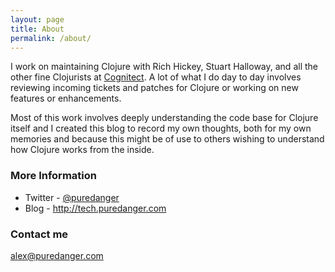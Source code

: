 ```yaml
---
layout: page
title: About
permalink: /about/
---
```


I work on maintaining Clojure with Rich Hickey, Stuart Halloway, and all the other fine 
Clojurists at [Cognitect](http://cognitect.com). A lot of what I do day to day involves
reviewing incoming tickets and patches for Clojure or working on new features or
enhancements. 

Most of this work involves deeply understanding the code base for Clojure itself and I
created this blog to record my own thoughts, both for my own memories and because
this might be of use to others wishing to understand how Clojure works from the inside.

### More Information

- Twitter - [@puredanger](http://twitter.com/puredanger)
- Blog - http://tech.puredanger.com 

### Contact me

[alex@puredanger.com](mailto:alex@puredanger.com)
